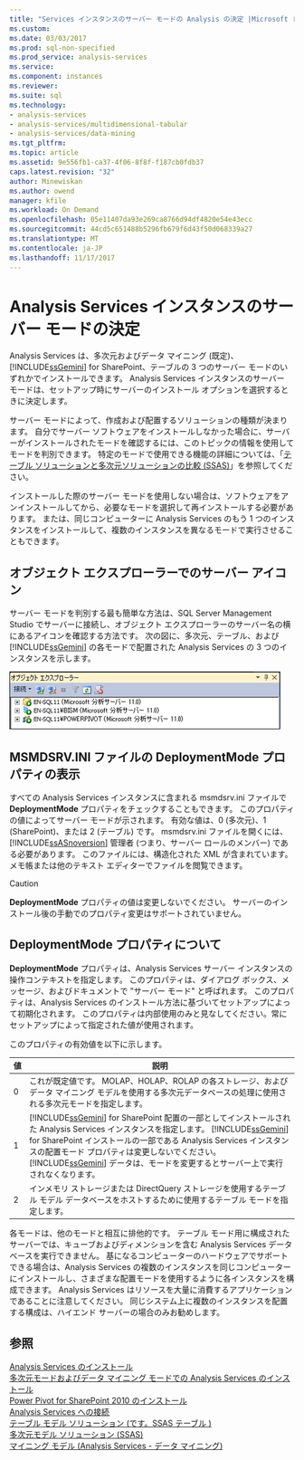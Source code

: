 ```yaml
---
title: "Services インスタンスのサーバー モードの Analysis の決定 |Microsoft ドキュメント"
ms.custom: 
ms.date: 03/03/2017
ms.prod: sql-non-specified
ms.prod_service: analysis-services
ms.service: 
ms.component: instances
ms.reviewer: 
ms.suite: sql
ms.technology:
- analysis-services
- analysis-services/multidimensional-tabular
- analysis-services/data-mining
ms.tgt_pltfrm: 
ms.topic: article
ms.assetid: 9e556fb1-ca37-4f06-8f8f-f187cb0fdb37
caps.latest.revision: "32"
author: Minewiskan
ms.author: owend
manager: kfile
ms.workload: On Demand
ms.openlocfilehash: 05e11407da93e269ca8766d94df4820e54e43ecc
ms.sourcegitcommit: 44cd5c651488b5296fb679f6d43f50d068339a27
ms.translationtype: MT
ms.contentlocale: ja-JP
ms.lasthandoff: 11/17/2017
---
```

# <a name="determine-the-server-mode-of-an-analysis-services-instance"></a>Analysis Services インスタンスのサーバー モードの決定
  Analysis Services は、多次元およびデータ マイニング (既定)、 [!INCLUDE[ssGemini](../../includes/ssgemini-md.md)] for SharePoint、テーブルの 3 つのサーバー モードのいずれかでインストールできます。 Analysis Services インスタンスのサーバー モードは、セットアップ時にサーバーのインストール オプションを選択するときに決定します。  
  
 サーバー モードによって、作成および配置するソリューションの種類が決まります。 自分でサーバー ソフトウェアをインストールしなかった場合に、サーバーがインストールされたモードを確認するには、このトピックの情報を使用してモードを判別できます。 特定のモードで使用できる機能の詳細については、「[テーブル ソリューションと多次元ソリューションの比較 &#40;SSAS&#41;](../../analysis-services/comparing-tabular-and-multidimensional-solutions-ssas.md)」を参照してください。  
  
 インストールした際のサーバー モードを使用しない場合は、ソフトウェアをアンインストールしてから、必要なモードを選択して再インストールする必要があります。 または、同じコンピューターに Analysis Services のもう 1 つのインスタンスをインストールして、複数のインスタンスを異なるモードで実行させることもできます。  
  
## <a name="server-icons-in-object-explorer"></a>オブジェクト エクスプローラーでのサーバー アイコン  
 サーバー モードを判別する最も簡単な方法は、SQL Server Management Studio でサーバーに接続し、オブジェクト エクスプローラーのサーバー名の横にあるアイコンを確認する方法です。 次の図に、多次元、テーブル、および [!INCLUDE[ssGemini](../../includes/ssgemini-md.md)] の各モードで配置された Analysis Services の 3 つのインスタンスを示します。  
  
 ![オブジェクト エクスプ ローラーのアイコン上の各サーバー モード](../../analysis-services/instances/media/ssas-ssms-servermodes.gif "サーバー モードごとのオブジェクト エクスプ ローラー アイコン")  
  
## <a name="viewing-deploymentmode-property-in-msmdsrvini-file"></a>MSMDSRV.INI ファイルの DeploymentMode プロパティの表示  
 すべての Analysis Services インスタンスに含まれる msmdsrv.ini ファイルで **DeploymentMode** プロパティをチェックすることもできます。 このプロパティの値によってサーバー モードが示されます。 有効な値は、0 (多次元)、1 (SharePoint)、または 2 (テーブル) です。 msmdsrv.ini ファイルを開くには、 [!INCLUDE[ssASnoversion](../../includes/ssasnoversion-md.md)] 管理者 (つまり、サーバー ロールのメンバー) である必要があります。 このファイルには、構造化された XML が含まれています。 メモ帳または他のテキスト エディターでファイルを閲覧できます。  
  
> [!CAUTION]  
>  **DeploymentMode** プロパティの値は変更しないでください。 サーバーのインストール後の手動でのプロパティ変更はサポートされていません。  
  
## <a name="about-the-deploymentmode-property"></a>DeploymentMode プロパティについて  
 **DeploymentMode** プロパティは、Analysis Services サーバー インスタンスの操作コンテキストを指定します。 このプロパティは、ダイアログ ボックス、メッセージ、およびドキュメントで "サーバー モード" と呼ばれます。 このプロパティは、Analysis Services のインストール方法に基づいてセットアップによって初期化されます。 このプロパティは内部使用のみと見なしてください。常にセットアップによって指定された値が使用されます。  
  
 このプロパティの有効値を以下に示します。  
  
|値|説明|  
|-----------|-----------------|  
|0|これが既定値です。 MOLAP、HOLAP、ROLAP の各ストレージ、およびデータ マイニング モデルを使用する多次元データベースの処理に使用される多次元モードを指定します。|  
|1|[!INCLUDE[ssGemini](../../includes/ssgemini-md.md)] for SharePoint 配置の一部としてインストールされた Analysis Services インスタンスを指定します。 [!INCLUDE[ssGemini](../../includes/ssgemini-md.md)] for SharePoint インストールの一部である Analysis Services インスタンスの配置モード プロパティは変更しないでください。 [!INCLUDE[ssGemini](../../includes/ssgemini-md.md)] データは、モードを変更するとサーバー上で実行されなくなります。|  
|2|インメモリ ストレージまたは DirectQuery ストレージを使用するテーブル モデル データベースをホストするために使用するテーブル モードを指定します。|  
  
 各モードは、他のモードと相互に排他的です。 テーブル モード用に構成されたサーバーでは、キューブおよびディメンションを含む Analysis Services データベースを実行できません。 基になるコンピューターのハードウェアでサポートできる場合は、Analysis Services の複数のインスタンスを同じコンピューターにインストールし、さまざまな配置モードを使用するように各インスタンスを構成できます。 Analysis Services はリソースを大量に消費するアプリケーションであることに注意してください。 同じシステム上に複数のインスタンスを配置する構成は、ハイエンド サーバーの場合のみお勧めします。  
  
## <a name="see-also"></a>参照  
 [Analysis Services のインストール](../../analysis-services/instances/install-windows/install-analysis-services.md)   
 [多次元モードおよびデータ マイニング モードでの Analysis Services のインストール](http://msdn.microsoft.com/library/8a1f33e8-2bd6-4fb8-bd46-c86f2a067f60)   
 [Power Pivot for SharePoint 2010 のインストール](http://msdn.microsoft.com/en-us/8d47dde7-c941-4280-a934-e2fe3f9a938f)   
 [Analysis Services への接続](../../analysis-services/instances/connect-to-analysis-services.md)   
 [テーブル モデル ソリューション &#40;です。SSAS テーブル &#41;](../../analysis-services/tabular-models/tabular-model-solutions-ssas-tabular.md)   
 [多次元モデル ソリューション &#40;SSAS&#41;](../../analysis-services/multidimensional-models/multidimensional-model-solutions-ssas.md)   
 [マイニング モデル (Analysis Services - データ マイニング)](../../analysis-services/data-mining/mining-models-analysis-services-data-mining.md)  
  
  
